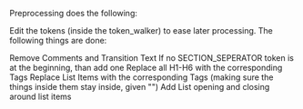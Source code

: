 Preprocessing does the following:

Edit the tokens (inside the token_walker) to ease later processing. The following things are done:

Remove Comments and Transition Text
If no SECTION_SEPERATOR token is at the beginning, than add one
Replace all H1-H6  with the corresponding Tags
Replace List Items with the corresponding Tags (making sure the things inside them stay inside, given "\")
Add List opening and closing around list items